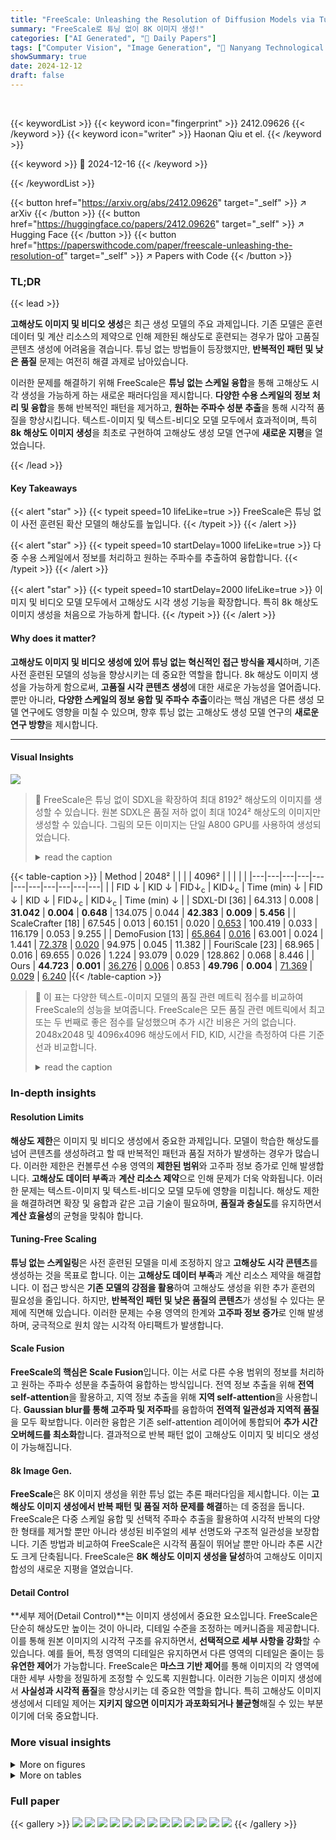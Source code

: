 ```yaml
---
title: "FreeScale: Unleashing the Resolution of Diffusion Models via Tuning-Free Scale Fusion"
summary: "FreeScale로 튜닝 없이 8K 이미지 생성!"
categories: ["AI Generated", "🤗 Daily Papers"]
tags: ["Computer Vision", "Image Generation", "🏢 Nanyang Technological University",]
showSummary: true
date: 2024-12-12
draft: false
---
```


<br>

{{< keywordList >}}
{{< keyword icon="fingerprint" >}} 2412.09626 {{< /keyword >}}
{{< keyword icon="writer" >}} Haonan Qiu et el. {{< /keyword >}}
 
{{< keyword >}} 🤗 2024-12-16 {{< /keyword >}}
 
{{< /keywordList >}}

{{< button href="https://arxiv.org/abs/2412.09626" target="_self" >}}
↗ arXiv
{{< /button >}}
{{< button href="https://huggingface.co/papers/2412.09626" target="_self" >}}
↗ Hugging Face
{{< /button >}}
{{< button href="https://paperswithcode.com/paper/freescale-unleashing-the-resolution-of" target="_self" >}}
↗ Papers with Code
{{< /button >}}




### TL;DR


{{< lead >}}

**고해상도 이미지 및 비디오 생성**은 최근 생성 모델의 주요 과제입니다. 기존 모델은 훈련 데이터 및 계산 리소스의 제약으로 인해 제한된 해상도로 훈련되는 경우가 많아 고품질 콘텐츠 생성에 어려움을 겪습니다. 튜닝 없는 방법들이 등장했지만, **반복적인 패턴 및 낮은 품질** 문제는 여전히 해결 과제로 남아있습니다.

이러한 문제를 해결하기 위해 FreeScale은 **튜닝 없는 스케일 융합**을 통해 고해상도 시각 생성을 가능하게 하는 새로운 패러다임을 제시합니다. **다양한 수용 스케일의 정보 처리 및 융합**을 통해 반복적인 패턴을 제거하고, **원하는 주파수 성분 추출**을 통해 시각적 품질을 향상시킵니다. 텍스트-이미지 및 텍스트-비디오 모델 모두에서 효과적이며, 특히 **8k 해상도 이미지 생성**을 최초로 구현하여 고해상도 생성 모델 연구에 **새로운 지평**을 열었습니다.

{{< /lead >}}


#### Key Takeaways

{{< alert "star" >}}
{{< typeit speed=10 lifeLike=true >}} FreeScale은 튜닝 없이 사전 훈련된 확산 모델의 해상도를 높입니다. {{< /typeit >}}
{{< /alert >}}

{{< alert "star" >}}
{{< typeit speed=10 startDelay=1000 lifeLike=true >}} 다중 수용 스케일에서 정보를 처리하고 원하는 주파수를 추출하여 융합합니다. {{< /typeit >}}
{{< /alert >}}

{{< alert "star" >}}
{{< typeit speed=10 startDelay=2000 lifeLike=true >}} 이미지 및 비디오 모델 모두에서 고해상도 시각 생성 기능을 확장합니다. 특히 8k 해상도 이미지 생성을 처음으로 가능하게 합니다.  {{< /typeit >}}
{{< /alert >}}

#### Why does it matter?
**고해상도 이미지 및 비디오 생성에 있어 튜닝 없는 혁신적인 접근 방식을 제시**하며, 기존 사전 훈련된 모델의 성능을 향상시키는 데 중요한 역할을 합니다. 8k 해상도 이미지 생성을 가능하게 함으로써, **고품질 시각 콘텐츠 생성**에 대한 새로운 가능성을 열어줍니다. 뿐만 아니라, **다양한 스케일의 정보 융합 및 주파수 추출**이라는 핵심 개념은 다른 생성 모델 연구에도 영향을 미칠 수 있으며, 향후 튜닝 없는 고해상도 생성 모델 연구의 **새로운 연구 방향**을 제시합니다.

------
#### Visual Insights



![](https://arxiv.org/html/2412.09626/x2.png)

> 🔼 FreeScale은 튜닝 없이 SDXL을 확장하여 최대 8192² 해상도의 이미지를 생성할 수 있습니다. 원본 SDXL은 품질 저하 없이 최대 1024² 해상도의 이미지만 생성할 수 있습니다. 그림의 모든 이미지는 단일 A800 GPU를 사용하여 생성되었습니다.
> <details>
> <summary>read the caption</summary>
> Figure 1:  Gallery of FreeScale. Original SDXL citesdxl can only generate images with a resolution of up to 10242superscript102421024^{2}1024 start_POSTSUPERSCRIPT 2 end_POSTSUPERSCRIPT without losing quality, while FreeScale successfully extends SDXL to generate 81922superscript819228192^{2}8192 start_POSTSUPERSCRIPT 2 end_POSTSUPERSCRIPT images without any fine-tuning. All generated images are produced using a single A800 GPU. Best viewed ZOOMED-IN.
> </details>





{{< table-caption >}}
| Method | 2048² | | | | 4096² | | | | |
|---|---|---|---|---|---|---|---|---|---|---| 
| | FID ↓ | KID ↓ | FID↓<sub>c</sub> | KID↓<sub>c</sub> | Time (min) ↓ | FID ↓ | KID ↓ | FID↓<sub>c</sub> | KID↓<sub>c</sub> | Time (min) ↓ |
| SDXL-DI [36] | 64.313 | 0.008 | **31.042** | **0.004** | **0.648** | 134.075 | 0.044 | **42.383** | **0.009** | **5.456** |
| ScaleCrafter [18] | 67.545 | 0.013 | 60.151 | 0.020 | <ins>0.653</ins> | 100.419 | 0.033 | 116.179 | 0.053 | 9.255 |
| DemoFusion [13] | <ins>65.864</ins> | <ins>0.016</ins> | 63.001 | 0.024 | 1.441 | <ins>72.378</ins> | <ins>0.020</ins> | 94.975 | 0.045 | 11.382 |
| FouriScale [23] | 68.965 | 0.016 | 69.655 | 0.026 | 1.224 | 93.079 | 0.029 | 128.862 | 0.068 | 8.446 |
| Ours | **44.723** | **0.001** | <ins>36.276</ins> | <ins>0.006</ins> | 0.853 | **49.796** | **0.004** | <ins>71.369</ins> | <ins>0.029</ins> | <ins>6.240</ins> |{{< /table-caption >}}

> 🔼 이 표는 다양한 텍스트-이미지 모델의 품질 관련 메트릭 점수를 비교하여 FreeScale의 성능을 보여줍니다. FreeScale은 모든 품질 관련 메트릭에서 최고 또는 두 번째로 좋은 점수를 달성했으며 추가 시간 비용은 거의 없습니다. 2048x2048 및 4096x4096 해상도에서 FID, KID, 시간을 측정하여 다른 기준선과 비교합니다.
> <details>
> <summary>read the caption</summary>
> Table 1: Image quantitative comparisons with other baselines. FreeScale achieves the best or second-best scores for all quality-related metrics with negligible additional time costs. The best results are marked in bold, and the second best results are marked by underline.
> </details>





### In-depth insights


#### Resolution Limits
**해상도 제한**은 이미지 및 비디오 생성에서 중요한 과제입니다. 모델이 학습한 해상도를 넘어 콘텐츠를 생성하려고 할 때 반복적인 패턴과 품질 저하가 발생하는 경우가 많습니다. 이러한 제한은 컨볼루션 수용 영역의 **제한된 범위**와 고주파 정보 증가로 인해 발생합니다. **고해상도 데이터 부족**과 **계산 리소스 제약**으로 인해 문제가 더욱 악화됩니다. 이러한 문제는 텍스트-이미지 및 텍스트-비디오 모델 모두에 영향을 미칩니다. 해상도 제한을 해결하려면 확장 및 융합과 같은 고급 기술이 필요하며, **품질과 충실도**를 유지하면서 **계산 효율성**의 균형을 맞춰야 합니다.

#### Tuning-Free Scaling
**튜닝 없는 스케일링**은 사전 훈련된 모델을 미세 조정하지 않고 **고해상도 시각 콘텐츠**를 생성하는 것을 목표로 합니다. 이는 **고해상도 데이터 부족**과 계산 리소스 제약을 해결합니다. 이 접근 방식은 **기존 모델의 강점을 활용**하여 고해상도 생성을 위한 추가 훈련의 필요성을 줄입니다. 하지만, **반복적인 패턴 및 낮은 품질의 콘텐츠**가 생성될 수 있다는 문제에 직면해 있습니다. 이러한 문제는 수용 영역의 한계와 **고주파 정보 증가**로 인해 발생하며, 궁극적으로 원치 않는 시각적 아티팩트가 발생합니다.

#### Scale Fusion
**FreeScale의 핵심은 Scale Fusion**입니다. 이는 서로 다른 수용 범위의 정보를 처리하고 원하는 주파수 성분을 추출하여 융합하는 방식입니다. 전역 정보 추출을 위해 **전역 self-attention**을 활용하고, 지역 정보 추출을 위해 **지역 self-attention**을 사용합니다. **Gaussian blur를 통해 고주파 및 저주파**를 융합하여 **전역적 일관성과 지역적 품질**을 모두 확보합니다. 이러한 융합은 기존 self-attention 레이어에 통합되어 **추가 시간 오버헤드를 최소화**합니다. 결과적으로 반복 패턴 없이 고해상도 이미지 및 비디오 생성이 가능해집니다.

#### 8k Image Gen.
**FreeScale**은 8K 이미지 생성을 위한 튜닝 없는 추론 패러다임을 제시합니다. 이는 **고해상도 이미지 생성에서 반복 패턴 및 품질 저하 문제를 해결**하는 데 중점을 둡니다. FreeScale은 다중 스케일 융합 및 선택적 주파수 추출을 활용하여 시각적 반복의 다양한 형태를 제거할 뿐만 아니라 생성된 비주얼의 세부 선명도와 구조적 일관성을 보장합니다. 기존 방법과 비교하여 FreeScale은 시각적 품질이 뛰어날 뿐만 아니라 추론 시간도 크게 단축됩니다. FreeScale은 **8K 해상도 이미지 생성을 달성**하여 고해상도 이미지 합성의 새로운 지평을 열었습니다.

#### Detail Control
**세부 제어(Detail Control)**는 이미지 생성에서 중요한 요소입니다. FreeScale은 단순히 해상도만 높이는 것이 아니라, 디테일 수준을 조정하는 메커니즘을 제공합니다. 이를 통해 원본 이미지의 시각적 구조를 유지하면서, **선택적으로 세부 사항을 강화**할 수 있습니다. 예를 들어, 특정 영역의 디테일은 유지하면서 다른 영역의 디테일은 줄이는 등 **유연한 제어**가 가능합니다. FreeScale은 **마스크 기반 제어**를 통해 이미지의 각 영역에 대한 세부 사항을 정밀하게 조정할 수 있도록 지원합니다. 이러한 기능은 이미지 생성에서 **사실성과 시각적 품질**을 향상시키는 데 중요한 역할을 합니다. 특히 고해상도 이미지 생성에서 디테일 제어는 **지키지 않으면 이미지가 과포화되거나 불균형**해질 수 있는 부분이기에 더욱 중요합니다.


### More visual insights

<details>
<summary>More on figures
</summary>


![](https://arxiv.org/html/2412.09626/x3.png)

> 🔼 FreeScale은 두 가지 주요 구성 요소인 '맞춤형 자체 캐스케이드 업스케일링(Tailored Self-Cascade Upscaling)'과 '스케일 퓨전(Scale Fusion)'으로 이루어져 있습니다.  맞춤형 자체 캐스케이드 업스케일링은 저해상도에서 노이즈 제거를 시작하고, VAE 디코더를 통해 이미지를 생성한 후 업스케일링합니다. 고해상도 이미지의 잠재 공간에 노이즈를 추가하고, 이 노이즈를 제한된 확장 컨볼루션을 사용하여 고해상도 잠재 공간의 노이즈 제거 프로세스에 통합합니다. 또한 중간 잠재 단계에서 이미지에서 파생된 마스크를 사용하여 영역 인식 디테일 제어를 적용하여 고주파 디테일을 향상시킵니다. 스케일 퓨전은 노이즈 제거 과정에서 자기 주의 레이어를 전역 및 지역 주의 구조에 맞춰 조정합니다. 가우시안 블러를 활용하여 전역 주의로부터 고주파 디테일을, 지역 주의로부터 저주파 의미를 융합하여 자기 주의 레이어의 최종 출력을 생성합니다.
> <details>
> <summary>read the caption</summary>
> Figure 2:  Overall framework of FreeScale. (a) Tailored Self-Cascade Upscaling. FreeScale starts with pure Gaussian noise and progressively denoises it using the training resolution. An image is then generated via the VAE decoder, followed by upscaling to obtain a higher-resolution one. We gradually add noise to the latent of this higher-resolution image and incorporate this forward noise into the denoising process of the higher-resolution latent with the use of restrained dilated convolution. Additionally, for intermediate latent steps, we enhance high-frequency details by applying region-aware detail control using masks derived from the image. (b) Scale Fusion. During denoising, we adapt the self-attention layer to a global and local attention structure. By utilizing Gaussian blur, we fuse high-frequency details from global attention and low-frequency semantics from local attention, serving as the final output of the self-attention layer.
> </details>



![](https://arxiv.org/html/2412.09626/x4.png)

> 🔼 이 그림은 FreeScale과 다른 벤치마크 모델(SDXL, SDXL-DI, ScaleCrafter, DemoFusion, FouriScale)의 텍스트-이미지 생성 결과를 비교하여 질적으로 보여줍니다. FreeScale은 2048x2048 및 4096x4096 해상도에서 더 나은 콘텐츠 일관성과 풍부한 로컬 디테일을 가진 이미지를 생성합니다.
> <details>
> <summary>read the caption</summary>
> Figure 3: Image qualitative comparisons with other baselines. Our method generates both 20482superscript204822048^{2}2048 start_POSTSUPERSCRIPT 2 end_POSTSUPERSCRIPT and 40962superscript409624096^{2}4096 start_POSTSUPERSCRIPT 2 end_POSTSUPERSCRIPT vivid images with better content coherence and local details. Best viewed ZOOMED-IN.
> </details>



![](https://arxiv.org/html/2412.09626/x5.png)

> 🔼 이 그림은 FreeScale의 디테일 수준에 대한 유연한 제어 기능을 보여주는 예시입니다. 그리핀 영역의 계수 가중치를 높이고 다른 영역의 계수 가중치를 낮춤으로써 더 나은 결과를 얻을 수 있습니다.
> <details>
> <summary>read the caption</summary>
> Figure 4: Qualitative results of flexible control for detail level. A better result will be generated by adding the coefficient weight in the area of Griffons and reducing the coefficient weight in the other regions. Best viewed ZOOMED-IN.
> </details>



![](https://arxiv.org/html/2412.09626/x6.png)

> 🔼 이 그림은 비디오 생성에서 FreeScale과 다른 기준선을 질적으로 비교한 것입니다. 다른 기준선이 비디오 생성에 실패하는 반면, FreeScale은 높은 충실도로 고해상도 비디오를 효과적으로 생성합니다.
> <details>
> <summary>read the caption</summary>
> Figure 5: Video qualitative comparisons with other baselines. While other baselines fail in video generation, FreeScale effectively generates higher-resolution videos with high fidelity. Best viewed ZOOMED-IN.
> </details>



![](https://arxiv.org/html/2412.09626/x7.png)

> 🔼 이 그림은 다양한 FreeScale의 ablation study 결과를 비교하여 보여줍니다. 각 ablation study는 FreeScale의 특정 구성 요소를 제거하여 수행되었습니다. 전체 메서드가 가장 좋은 성능을 보입니다. 결과 이미지의 해상도는 다양한 전략 간의 차이를 더 잘 시각화하기 위해 4096x4096입니다.
> <details>
> <summary>read the caption</summary>
> Figure 6: Qualitative image comparisons with ablations. Our full method performs the best. The resolution of results is 40962superscript409624096^{2}4096 start_POSTSUPERSCRIPT 2 end_POSTSUPERSCRIPT for better visualizing the difference between the various strategies. Best viewed ZOOMED-IN.
> </details>



![](https://arxiv.org/html/2412.09626/x8.png)

> 🔼 이 그림은 FreeScale이 8k 이미지의 세부 정보를 어떻게 향상시키는지 보여줍니다. 아래쪽 행에 표시된 것처럼 원래 흐릿했던 두 얼굴이 FreeScale을 통해 8k 해상도에서 선명하게 윤곽이 드러납니다. FreeScale은 모델이 학습한 사전 지식을 기반으로 저해상도에서 원래 흐릿했던 영역을 재생성할 수 있습니다. 단순한 초고해상도와는 달리 FreeScale은 8K 이미지의 세밀한 부분을 효과적으로 개선하고 있습니다.
> <details>
> <summary>read the caption</summary>
> Figure 7: Zoomed in details for the 8k image. FreeScale may regenerate the original blurred areas at low resolution based on the prior knowledge that the model has learned. As shown in the bottom row, two originally chaotic and blurry faces are clearly outlined at 8k resolution. Best viewed ZOOMED-IN.
> </details>



</details>




<details>
<summary>More on tables
</summary>


{{< table-caption >}}
| Method | 2048² | | | | 4096² | | | | | |
|---|---|---|---|---|---|---|---|---|---|---| 
| | FID ↓ | KID ↓ | FID<sub>*c*</sub> ↓ | KID<sub>*c*</sub> ↓ | Time (min) ↓ | FID ↓ | KID ↓ | FID<sub>*c*</sub> ↓ | KID<sub>*c*</sub> ↓ | Time (min) ↓ |
| w/o Scale Fusion | 75.717 | 0.017 | 76.536 | 0.026 | **0.614** | 68.115 | 0.012 | 100.065 | 0.037 | **4.566** |
| Dilated Up-Blocks | 75.372 | 0.017 | 76.673 | 0.025 | 0.861 | 67.447 | 0.011 | 98.558 | 0.035 | 6.245 |
| Latent Space Upsampling | 72.454 | 0.015 | 71.793 | 0.023 | 0.840 | 65.081 | 0.009 | 88.632 | **0.029** | 6.113 |
| Ours | **44.723** | **0.001** | **36.276** | **0.006** | 0.853 | **49.796** | **0.004** | **71.369** | **0.029** | 6.240 |{{< /table-caption >}}
> 🔼 이 표는 다양한 실험 설정에서 FreeScale의 성능을 다른 ablation 연구들과 비교하여 정량적으로 보여줍니다. FreeScale은 모든 실험 설정에서 FID, KID, FIDc, KIDc 와 같은 품질 관련 지표 점수가 가장 높거나 두 번째로 높은 점수를 달성하며 최고의 성능을 보여줍니다. 굵은 글씨는 최고 점수를 나타냅니다.
> <details>
> <summary>read the caption</summary>
> Table 2: Image quantitative comparisons with other ablations. Our final FreeScale achieves better quality-related metric scores in all experiment settings. The best results are marked in bold.
> </details>

{{< table-caption >}}
| Method | FVD ↓ | Dynamic Degree ↑ | Aesthetic Quality ↑ | Time (min) ↓ |
|---|---|---|---|---| 
| VC2-DI [10] | 611.087 | 0.191 | 0.580 | 4.077 |
| ScaleCrafter [18] | 723.756 | 0.104 | 0.584 | 4.098 |
| DemoFusion [13] | 537.613 | 0.342 | 0.614 | 9.302 |
| Ours | **484.711** | **0.383** | **0.621** | **3.787** |{{< /table-caption >}}
> 🔼 이 표는 비디오 생성 품질에 대한 정량적 비교를 보여줍니다. FreeScale은 모든 지표에서 최고 점수를 달성했습니다. 즉, FVD는 가장 낮고, Dynamic Degree와 Aesthetic Quality는 가장 높습니다. 또한 FreeScale은 다른 기준선보다 추론 시간이 짧습니다.
> <details>
> <summary>read the caption</summary>
> Table 3: Video quantitative comparisons with baselines. FreeScale achieves the best scores for all metrics.
> </details>

{{< table-caption >}}
| Method | FVD ↓ | Dynamic Degree ↑ | Aesthetic Quality ↑ | Time (min) ↓ |
|---|---|---|---|---| 
| Dilated Up-Blocks | 523.323 | 0.363 | **0.611** | **3.788** |
| RGB Upsampling | **422.245** | **0.381** | 0.604 | 3.799 |
| Ours | **484.711** | **0.383** | **0.621** | **3.787** |{{< /table-caption >}}
> 🔼 이 표는 비디오 생성에 대한 추가적인 ablation 연구 결과를 보여줍니다. 최종 설정(FreeScale)이 모든 메트릭에서 최고 또는 두 번째로 좋은 점수를 달성했음을 보여줍니다. 굵은 글씨는 최고 점수를, 밑줄은 두 번째로 좋은 점수를 나타냅니다.
> <details>
> <summary>read the caption</summary>
> Table 4: Video quantitative comparisons with other ablations. Our final setting achieves the best or second-best scores for all metrics. The best results are marked in bold, and the second best results are marked by underline.
> </details>

{{< table-caption >}}
| Method | Text Alignment | Image Quality | Visual Structure |
|---|---|---|---| 
| SDXL-DI [36] | 0.87% | 0.00% | 0.00% |
| ScaleCrafter [18] | 7.83% | 5.22% | 7.83% |
| DemoFusion [13] | 17.39% | 14.35% | 18.26% |
| FouriScale [23] | 2.17% | 2.61% | 1.74% |
| Ours | **71.74%** | **77.83%** | **72.17%** |{{< /table-caption >}}
> 🔼 사용자 연구를 통해 이미지-텍스트 정렬, 이미지 품질 및 시각적 구조 측면에서 제안된 FreeScale과 다른 기준선 방법 중 어떤 것이 가장 좋은지 사용자에게 선택하도록 요청했습니다. 총 23명의 사용자가 각 평가 측면에서 최고의 이미지를 선택했습니다.
> <details>
> <summary>read the caption</summary>
> Table 5: User study. Users are required to pick the best one among our proposed FreeScale with the other baseline methods in terms of image-text alignment, image quality, and visual structure.
> </details>

</details>




### Full paper

{{< gallery >}}
<img src="paper_images/1.png" class="grid-w50 md:grid-w33 xl:grid-w25" />
<img src="paper_images/2.png" class="grid-w50 md:grid-w33 xl:grid-w25" />
<img src="paper_images/3.png" class="grid-w50 md:grid-w33 xl:grid-w25" />
<img src="paper_images/4.png" class="grid-w50 md:grid-w33 xl:grid-w25" />
<img src="paper_images/5.png" class="grid-w50 md:grid-w33 xl:grid-w25" />
<img src="paper_images/6.png" class="grid-w50 md:grid-w33 xl:grid-w25" />
<img src="paper_images/7.png" class="grid-w50 md:grid-w33 xl:grid-w25" />
<img src="paper_images/8.png" class="grid-w50 md:grid-w33 xl:grid-w25" />
<img src="paper_images/9.png" class="grid-w50 md:grid-w33 xl:grid-w25" />
<img src="paper_images/10.png" class="grid-w50 md:grid-w33 xl:grid-w25" />
<img src="paper_images/11.png" class="grid-w50 md:grid-w33 xl:grid-w25" />
<img src="paper_images/12.png" class="grid-w50 md:grid-w33 xl:grid-w25" />
<img src="paper_images/13.png" class="grid-w50 md:grid-w33 xl:grid-w25" />
{{< /gallery >}}